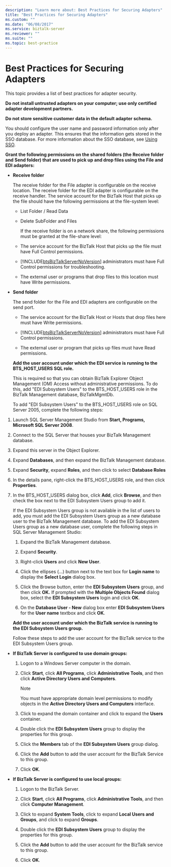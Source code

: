 ```yaml
---
description: "Learn more about: Best Practices for Securing Adapters"
title: "Best Practices for Securing Adapters"
ms.custom: ""
ms.date: "06/08/2017"
ms.service: biztalk-server
ms.reviewer: ""
ms.suite: ""
ms.topic: best-practice
---
```

# Best Practices for Securing Adapters
This topic provides a list of best practices for adapter security.  
  
 **Do not install untrusted adapters on your computer; use only certified adapter development partners.**  
  
 **Do not store sensitive customer data in the default adapter schema.**  
  
 You should configure the user name and password information only after you deploy an adapter. This ensures that the information gets stored in the SSO database. For more information about the SSO database, see [Using SSO](../core/using-sso.md).  
  
 **Grant the following permissions on the shared folders (the Receive folder and Send folder) that are used to pick up and drop files using the File and EDI adapters:**  
  
- **Receive  folder**  
  
   The receive folder for the File adapter is configurable on the receive location. The receive folder for the EDI adapter is configurable on the receive handler. The service account for the BizTalk Host that picks up the file should have the following permissions at the file-system level:  
  
  - List Folder / Read Data  
  
  - Delete SubFolder and Files  
  
    If the receive folder is on a network share, the following permissions must be granted at the file-share level:  
  
  - The service account for the BizTalk Host that picks up the file must have Full Control permissions.  
  
  - [!INCLUDE[btsBizTalkServerNoVersion](../includes/btsbiztalkservernoversion-md.md)] administrators must have Full Control permissions for troubleshooting.  
  
  - The external user or programs that drop files to this location must have Write permissions.  
  
- **Send folder**  
  
   The send folder for the File and EDI adapters are configurable on the send port.  
  
  - The service account for the BizTalk Host or Hosts that drop files here must have Write permissions.  
  
  - [!INCLUDE[btsBizTalkServerNoVersion](../includes/btsbiztalkservernoversion-md.md)] administrators must have Full Control permissions.  
  
  - The external user or program that picks up files must have Read permissions.  
  
  **Add the user account under which the EDI service is running to the BTS_HOST_USERS SQL role.**  
  
  This is required so that you can obtain BizTalk Explorer Object Management (OM) Access without administrative permissions. To do this, add "EDI Subsystem Users" to the BTS_HOST_USERS role in the BizTalk Management database, BizTalkMgmtDb.  
  
  To add "EDI Subsystem Users" to the BTS_HOST_USERS role on SQL Server 2005, complete the following steps:  
  
1. Launch SQL Server Management Studio from **Start, Programs, Microsoft SQL Server 2008**.  
  
2. Connect to the SQL Server that houses your BizTalk Management database.  
  
3. Expand this server in the Object Explorer.  
  
4. Expand **Databases**, and then expand the BizTalk Management database.  
  
5. Expand **Security**, expand **Roles**, and then click to select **Database Roles**  
  
6. In the details pane, right-click the BTS_HOST_USERS role, and then click **Properties**.  
  
7. In the BTS_HOST_USERS dialog box, click **Add**, click **Browse**, and then check the box next to the EDI Subsystem Users group to add it.  
  
    If the EDI Subsystem Users group is not available in the list of users to add, you must add the EDI Subsystem Users group as a new database user to the BizTalk Management database. To add the EDI Subsystem Users group as a new database user, complete the following steps in SQL Server Management Studio:  
  
   1.  Expand the BizTalk Management database.  
  
   2.  Expand **Security**.  
  
   3.  Right-click **Users** and click **New User**.  
  
   4.  Click the ellipses (…) button next to the text box for **Login name** to display the **Select Login** dialog box.  
  
   5.  Click the Browse button, enter the **EDI Subsystem Users** group, and then click **OK.** If prompted with the **Multiple Objects Found** dialog box, select the **EDI Subsystem Users** login and click **OK**.  
  
   6.  On the **Database User - New** dialog box enter **EDI Subsystem Users** for the **User name** textbox and click **OK**.  
  
   **Add the user account under which the BizTalk service is running to the EDI Subsystem Users group.**  
  
   Follow these steps to add the user account for the BizTalk service to the EDI Subsystem Users group.  
  
-   **If BizTalk Server is configured to use domain groups:**  
  
    1.  Logon to a Windows Server computer in the domain.  
  
    2.  Click **Start**, click **All Programs**, click **Administrative Tools**, and then click **Active Directory Users and Computers**.  
  
        > [!NOTE]
        >  You must have appropriate domain level permissions to modify objects in the **Active Directory Users and Computers** interface.  
  
    3.  Click to expand the domain container and click to expand the **Users** container.  
  
    4.  Double click the **EDI Subsystem Users** group to display the properties for this group.  
  
    5.  Click the **Members** tab of the **EDI Subsystem Users** group dialog.  
  
    6.  Click the **Add** button to add the user account for the BizTalk Service to this group.  
  
    7.  Click **OK**.  
  
-   **If BizTalk Server is configured to use local groups:**  
  
    1.  Logon to the BizTalk Server.  
  
    2.  Click **Start**, click **All Programs**, click **Administrative Tools**, and then click **Computer Management**.  
  
    3.  Click to expand **System Tools**, click to expand **Local Users and Groups**, and click to expand **Groups**.  
  
    4.  Double click the **EDI Subsystem Users** group to display the properties for this group.  
  
    5.  Click the **Add** button to add the user account for the BizTalk service to this group.  
  
    6.  Click **OK**.
